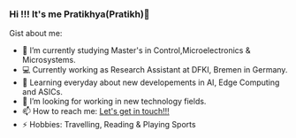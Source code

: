 ### Hi !!! It's me Pratikhya(Pratikh)👋 

Gist about me:

- 🔭 I’m currently studying Master's in Control,Microelectronics & Microsystems.
- 💻 Currently working as Research Assistant at DFKI, Bremen in Germany.
- 🌱 Learning everyday about new developements in AI, Edge Computing and ASICs.
- 👯 I’m looking for working in new technology fields.
- 📫 How to reach me: [Let's get in touch!!!](https://www.linkedin.com/in/manaspratikh/)
- ⚡ Hobbies: Travelling, Reading & Playing Sports

